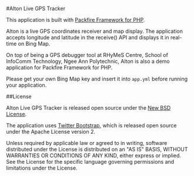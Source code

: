 #Alton Live GPS Tracker

This application is built with [Packfire Framework for PHP](http://mauris.sg/packfire).

Alton is a live GPS coordinates receiver and map display. The application accepts longitude and latitude in the receive() API and displays it in real-time on Bing Map. 

On top of being a GPS debugger tool at RHyMeS Centre, School of InfoComm Technology, Ngee Ann Polytechnic, Alton is also a demo application for Packfire Framework for PHP.

Please get your own Bing Map key and insert it into `app.yml` before running your application.

##License

Alton Live GPS Tracker is released open source under the [New BSD License](http://www.opensource.org/licenses/BSD-3-Clause). 

The application uses [Twitter Bootstrap](http://github.com/twitter/bootstrap), which is released open source under the Apache License version 2.

Unless required by applicable law or agreed to in writing, software distributed under the License is distributed on an "AS IS" BASIS, WITHOUT WARRANTIES OR CONDITIONS OF ANY KIND, either express or implied. See the License for the specific language governing permissions and limitations under the License.